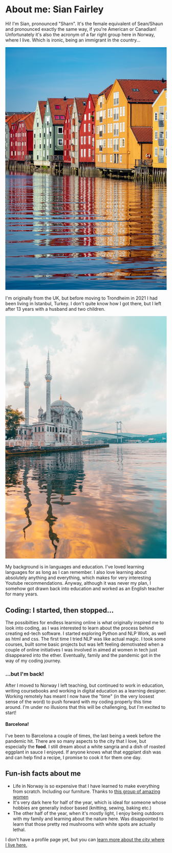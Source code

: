 
# About me: Sian Fairley 

Hi! I'm Sian, pronounced "Sharn". It's the female equivalent of Sean/Shaun and pronounced exactly the same way, if you're American or Canadian! Unfortunately it's also the acronym of a far right group here in Norway, where I live. Which is ironic, being an immigrant in the country...

![Photo of colourful, traditional wooden house in Trondheim, along the Nidelva river](/sian/trondheim.jpg)

I'm originally from the UK, but before moving to Trondheim in 2021 I had been living in Istanbul, Turkey. I don't quite know how I got there, but I left after 13 years with a husband and two children. 

![Photo of Ortakoy mosque overlooking the Bosphorous and Bosphorous bridge in Istanbul, Turkey.](/sian/ortakoycami.jpg)

My background is in languages and education. I've loved learning languages for as long as I can remember. I also love learning about absolutely anything and everything, which makes for very interesting Youtube recommendations. Anyway, although it was never my plan, I somehow got drawn back into education and worked as an English teacher for many years. 

## Coding: I started, then stopped...

The possibilties for endless learning online is what originally inspired me to look into coding, as I was interested to learn about the process behind creating ed-tech software. I started exploring Python and NLP Work, as well as html and css. The first time I tried NLP was like actual magic. I took some courses, built some basic projects but was left feeling demotivated when a couple of online initiatives I was involved in aimed at women in tech just disappeared into the ether. Eventually, family and the pandemic got in the way of my coding journey.

### ...but I'm back!

After I moved to Norway I left teaching, but continued to work in education, writing coursebooks and working in digital education as a learning designer. Working remotely has meant I now have the "time" (in the very loosest sense of the word) to push forward with my coding properly this time around. I'm under no illusions that this will be challenging, but I'm excited to start!

#### Barcelona!

I've been to Barcelona a couple of times, the last being a week before the pandemic hit. There are so many aspects to the city that I love, but especially the **food**. I still dream about a white sangria and a dish of roasted eggplant in sauce I enjoyed. If anyone knows what that eggplant dish was and can help find a recipe, I promise to cook it for them one day. 

## Fun-ish facts about me

- Life in Norway is so expensive that I have learned to make everything from scratch. Including our furniture. Thanks to [this group of amazing women](https://www.instagram.com/buildherworkshop/?hl=en) 
- It's very dark here for half of the year, which is ideal for someone whose hobbies are generally indoor based (knitting, sewing, baking etc.)
- The other half of the year, when it's mostly light, I enjoy being outdoors with my family and learning about the nature here. Was disappointed to learn that those pretty red mushrooms with white spots are actually lethal. 

I don't have a profile page yet, but you can [learn more about the city where I live here.](https://visittrondheim.no/en/)



